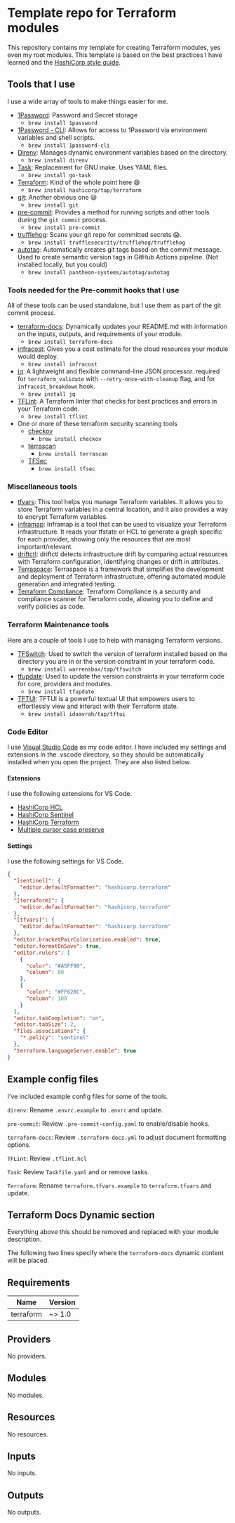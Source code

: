 # Template repo for Terraform modules

This repository contains my template for creating Terraform modules, yes even my
root modules. This template is based on the best practices I have learned and
the
[HashiCorp style guide](https://developer.hashicorp.com/terraform/language/style).

## Tools that I use

I use a wide array of tools to make things easier for me.

- [1Password](https://1password.com/): Password and Secret storage
  - `brew install 1password`
- [1Password - CLI](https://1password.com/downloads/command-line/): Allows for
  access to 1Password via environment variables and shell scripts.
  - `brew install 1password-cli`
- [Direnv](https://direnv.net/): Manages dynamic environment variables based on
  the directory.
  - `brew install direnv`
- [Task](https://taskfile.dev/): Replacement for GNU make. Uses YAML files.
  - `brew install go-task`
- [Terraform](https://www.terraform.io/downloads.html): Kind of the whole point
  here 😄
  - `brew install hashicorp/tap/terraform`
- [git](https://git-scm.com/downloads): Another obvious one 😃
  - `brew install git`
- [pre-commit](https://pre-commit.com/): Provides a method for running scripts
  and other tools during the `git commit` process.
  - `brew install pre-commit`
- [trufflehog](https://github.com/trufflesecurity/trufflehog): Scans your git
  repo for committed secrets 😱.
  - `brew install trufflesecurity/trufflehog/trufflehog`
- [autotag](https://github.com/pantheon-systems/autotag): Automatically creates
  git tags based on the commit message. Used to create semantic version tags in
  GitHub Actions pipeline. (Not installed locally, but you could)
  - `brew install pantheon-systems/autotag/autotag`

### Tools needed for the Pre-commit hooks that I use

All of these tools can be used standalone, but I use them as part of the git
commit process.

- [terraform-docs](https://github.com/terraform-docs/terraform-docs):
  Dynamically updates your README.md with information on the inputs, outputs,
  and requirements of your module.
  - `brew install terraform-docs`
- [infracost](https://github.com/infracost/infracost): Gives you a cost estimate
  for the cloud resources your module would deploy.
  - `brew install infracost`
- [jq](https://github.com/stedolan/jq): A lightweight and flexible command-line
  JSON processor. required for `terraform_validate` with
  `--retry-once-with-cleanup` flag, and for `infracost_breakdown` hook.
  - `brew install jq`
- [TFLint](https://github.com/terraform-linters/tflint): A Terraform linter that
  checks for best practices and errors in your Terraform code.
  - `brew install tflint`
- One or more of these terraform security scanning tools
  - [checkov](https://github.com/bridgecrewio/checkov)
    - `brew install checkov`
  - [terrascan](https://github.com/tenable/terrascan)
    - `brew install terrascan`
  - [TFSec](https://tfsec.dev)
    - `brew install tfsec`

### Miscellaneous tools

- [tfvars](https://github.com/shihanng/tfvar): This tool helps you manage
  Terraform variables. It allows you to store Terraform variables in a central
  location, and it also provides a way to encrypt Terraform variables.
- [inframap](https://github.com/cycloidio/inframap): Inframap is a tool that can
  be used to visualize your Terraform infrastructure. It reads your tfstate or
  HCL to generate a graph specific for each provider, showing only the resources
  that are most important/relevant.
- [driftctl](https://github.com/cloudskiff/driftctl): driftctl detects
  infrastructure drift by comparing actual resources with Terraform
  configuration, identifying changes or drift in attributes.
- [Terraspace](https://github.com/boltops-tools/terraspace): Terraspace is a
  framework that simplifies the development and deployment of Terraform
  infrastructure, offering automated module generation and integrated testing.
- [Terraform Compliance](https://github.com/terraform-compliance/cli): Terraform
  Compliance is a security and compliance scanner for Terraform code, allowing
  you to define and verify policies as code.

### Terraform Maintenance tools

Here are a couple of tools I use to help with managing Terraform versions.

- [TFSwitch](https://tfswitch.warrensbox.com/): Used to switch the version of
  terraform installed based on the directory you are in or the version
  constraint in your terraform code.
  - `brew install warrensbox/tap/tfswitch`
- [tfupdate](https://github.com/minamijoyo/tfupdate): Used to update the version
  constraints in your terraform code for core, providers and modules.
  - `brew install tfupdate`
- [TFTUI](https://github.com/idoavrah/terraform-tui): TFTUI is a powerful
  textual UI that empowers users to effortlessly view and interact with their
  Terraform state.
  - `brew install idoavrah/tap/tftui`

### Code Editor

I use [Visual Studio Code](https://code.visualstudio.com/) as my code editor. I
have included my settings and extensions in the .vscode directory, so they
should be automatically installed when you open the project. They are also
listed below.

#### Extensions

I use the following extensions for VS Code.

- [HashiCorp HCL](https://marketplace.visualstudio.com/items?itemName=HashiCorp.HCL)
- [HashiCorp Sentinel](https://marketplace.visualstudio.com/items?itemName=HashiCorp.sentinel)
- [HashiCorp Terraform](https://marketplace.visualstudio.com/items?itemName=HashiCorp.terraform)
- [Multiple cursor case preserve](https://marketplace.visualstudio.com/items?itemName=Cardinal90.multi-cursor-case-preserve)

#### Settings

I use the following settings for VS Code.

```json
{
  "[sentinel]": {
    "editor.defaultFormatter": "hashicorp.terraform"
  },
  "[terraform]": {
    "editor.defaultFormatter": "hashicorp.terraform"
  },
  "[tfvars]": {
    "editor.defaultFormatter": "hashicorp.terraform"
  },
  "editor.bracketPairColorization.enabled": true,
  "editor.formatOnSave": true,
  "editor.rulers": [
    {
      "color": "#A5FF90",
      "column": 80
    },
    {
      "color": "#FF628C",
      "column": 100
    }
  ],
  "editor.tabCompletion": "on",
  "editor.tabSize": 2,
  "files.associations": {
    "*.policy": "sentinel"
  },
  "terraform.languageServer.enable": true
}
```

## Example config files

I've included example config files for some of the tools.

`direnv`: Rename `.envrc.example` to `.envrc` and update.

`pre-commit`: Review `.pre-commit-config.yaml` to enable/disable hooks.

`terraform-docs`: Review `.terraform-docs.yml` to adjust document formatting
options.

`TFLint`: Review `.tflint.hcl`

`Task`: Review `Taskfile.yaml` and or remove tasks.

`Terraform`: Rename `terraform.tfvars.example` to `terraform.tfvars` and update.

## Terraform Docs Dynamic section

Everything above this should be removed and replaced with your module
description.

The following two lines specify where the `terraform-docs` dynamic content will
be placed.

<!-- BEGIN_TF_DOCS -->
## Requirements

| Name | Version |
|------|---------|
| terraform | ~> 1.0 |

## Providers

No providers.

## Modules

No modules.

## Resources

No resources.

## Inputs

No inputs.

## Outputs

No outputs.
<!-- END_TF_DOCS -->
